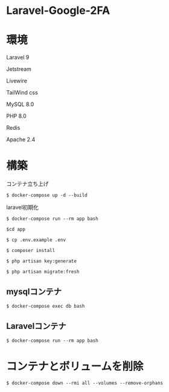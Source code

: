 # Laravel-Google-2FA

# 環境

Laravel 9

Jetstream

Livewire

TailWind css

MySQL 8.0

PHP 8.0

Redis

Apache 2.4

# 構築

コンテナ立ち上げ

```
$ docker-compose up -d --build
```
laravel初期化
```
$ docker-compose run --rm app bash

$cd app

$ cp .env.example .env

$ composer install

$ php artisan key:generate

$ php artisan migrate:fresh
```



## mysqlコンテナ
```
$ docker-compose exec db bash
```

## Laravelコンテナ
```
$ docker-compose run --rm app bash
```

# コンテナとボリュームを削除
```
$ docker-compose down --rmi all --volumes --remove-orphans
```
